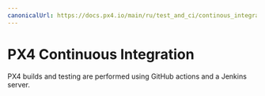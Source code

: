 ```yaml
---
canonicalUrl: https://docs.px4.io/main/ru/test_and_ci/continous_integration
---
```


# PX4 Continuous Integration

PX4 builds and testing are performed using GitHub actions and a Jenkins server.